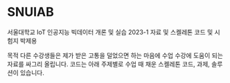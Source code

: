 # SNUIAB
서울대학교 IoT 인공지능 빅데이터 개론 및 실습 2023-1 자료 및 스켈레톤 코드 및 시험지 박제용

목적
다른 수강생들은 제가 받은 고통을 덜었으면 하는 마음에 수업 수강에 도움이 되는 자료를 싸그리 올립니다.
코드는 아래 주제별로 수업 때 채운 스켈레톤 코드, 과제, 솔루션이 있습니다.
